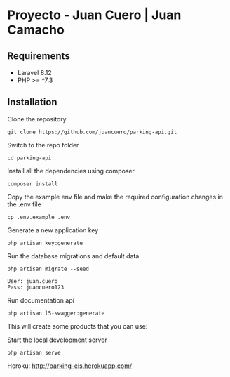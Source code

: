 # Proyecto - Juan Cuero | Juan Camacho

## Requirements

- Laravel 8.12
- PHP >= ^7.3 

## Installation

Clone the repository

    git clone https://github.com/juancuero/parking-api.git
  
 Switch to the repo folder

    cd parking-api

Install all the dependencies using composer

    composer install

Copy the example env file and make the required configuration changes in the .env file

    cp .env.example .env

Generate a new application key

    php artisan key:generate
    
Run the database migrations and default data

    php artisan migrate --seed
    
    User: juan.cuero
    Pass: juancuero123

Run documentation api

    php artisan l5-swagger:generate

This will create some products that you can use:
    
Start the local development server

    php artisan serve
    
Heroku: http://parking-eis.herokuapp.com/    
    
